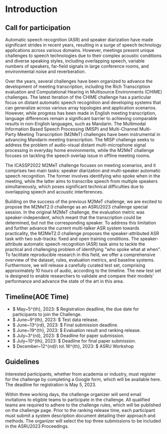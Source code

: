 # Introduction
## Call for participation
Automatic speech recognition (ASR) and speaker diarization have made significant strides in recent years, resulting in a surge of speech technology applications across various domains. However, meetings present unique challenges to speech technologies due to their complex acoustic conditions and diverse speaking styles, including overlapping speech, variable numbers of speakers, far-field signals in large conference rooms, and environmental noise and reverberation. 

Over the years, several challenges have been organized to advance the development of meeting transcription, including the Rich Transcription evaluation and Computational Hearing in Multisource Environments (CHIME) challenges. The latest iteration of the CHIME challenge has a particular focus on distant automatic speech recognition and developing systems that can generalize across various array topologies and application scenarios. However, while progress has been made in English meeting transcription, language differences remain a significant barrier to achieving comparable results in non-English languages, such as Mandarin. The Multimodal Information Based Speech Processing (MISP) and Multi-Channel Multi-Party Meeting Transcription (M2MeT) challenges have been instrumental in advancing Mandarin meeting transcription. The MISP challenge seeks to address the problem of audio-visual distant multi-microphone signal processing in everyday home environments, while the M2MeT challenge focuses on tackling the speech overlap issue in offline meeting rooms.

The ICASSP2022 M2MeT challenge focuses on meeting scenarios, and it comprises two main tasks: speaker diarization and multi-speaker automatic speech recognition. The former involves identifying who spoke when in the meeting, while the latter aims to transcribe speech from multiple speakers simultaneously, which poses significant technical difficulties due to overlapping speech and acoustic interferences.

Building on the success of the previous M2MeT challenge, we are excited to propose the M2MeT2.0 challenge as an ASRU2023 challenge special session. In the original M2MeT challenge, the evaluation metric was speaker-independent, which meant that the transcription could be determined, but not the corresponding speaker. To address this limitation and further advance the current multi-talker ASR system towards practicality, the M2MeT2.0 challenge proposes the speaker-attributed ASR task with two sub-tracks: fixed and open training conditions. The speaker-attribute automatic speech recognition (ASR) task aims to tackle the practical and challenging problem of identifying "who spoke what at when". To facilitate reproducible research in this field, we offer a comprehensive overview of the dataset, rules, evaluation metrics, and baseline systems. Furthermore, we will release a carefully curated test set, comprising approximately 10 hours of audio, according to the timeline. The new test set is designed to enable researchers to validate and compare their models' performance and advance the state of the art in this area.

## Timeline(AOE Time)

- $ May~5^{th}, 2023: $ Registration deadline, the due date for participants to join the Challenge.
- $ June~9^{th}, 2023: $ Test data release.
- $ June~13^{rd}, 2023: $ Final submission deadline.
- $ June~19^{th}, 2023: $ Evaluation result and ranking release.
- $ July~3^{rd}, 2023: $ Deadline for paper submission.
- $ July~10^{th}, 2023: $ Deadline for final paper submission.
- $ December~12^{nd}\ to\ 16^{th}, 2023: $ ASRU Workshop

## Guidelines

Interested participants, whether from academia or industry, must register for the challenge by completing a Google form, which will be available here. The deadline for registration is May 5, 2023. 

Within three working days, the challenge organizer will send email invitations to eligible teams to participate in the challenge. All qualified teams are required to adhere to the challenge rules, which will be published on the challenge page. Prior to the ranking release time, each participant must submit a system description document detailing their approach and methods. The organizer will select the top three submissions to be included in the ASRU2023 Proceedings. 
